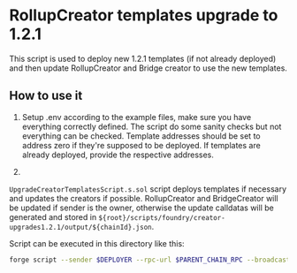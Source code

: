 # RollupCreator templates upgrade to 1.2.1
This script is used to deploy new 1.2.1 templates (if not already deployed) and then update RollupCreator and Bridge creator to use the new templates.

## How to use it

1. Setup .env according to the example files, make sure you have everything correctly defined. The script do some sanity checks but not everything can be checked. Template addresses should be set to address zero if they're supposed to be deployed. If templates are already deployed, provide the respective addresses.

2. 
`UpgradeCreatorTemplatesScript.s.sol` script deploys templates if necessary and updates the creators if possible. RollupCreator and BridgeCreator will be updated if sender is the owner, otherwise the update calldatas will be generated and stored in `${root}/scripts/foundry/creator-upgrades1.2.1/output/${chainId}.json`.

Script can be executed in this directory like this:
```bash
forge script --sender $DEPLOYER --rpc-url $PARENT_CHAIN_RPC --broadcast --slow ./UpgradeCreatorTemplatesScript.s.sol -vvv --verify --skip-simulation
```
